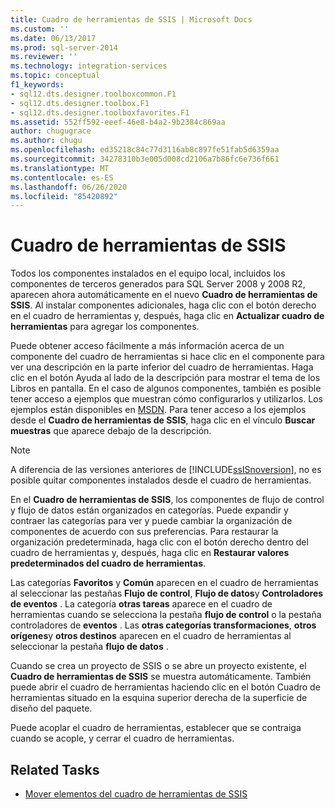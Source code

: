 ```yaml
---
title: Cuadro de herramientas de SSIS | Microsoft Docs
ms.custom: ''
ms.date: 06/13/2017
ms.prod: sql-server-2014
ms.reviewer: ''
ms.technology: integration-services
ms.topic: conceptual
f1_keywords:
- sql12.dts.designer.toolboxcommon.F1
- sql12.dts.designer.toolbox.F1
- sql12.dts.designer.toolboxfavorites.F1
ms.assetid: 552ff592-eeef-46e8-b4a2-9b2384c869aa
author: chugugrace
ms.author: chugu
ms.openlocfilehash: ed35218c84c77d3116ab8c897fe51fab5d6359aa
ms.sourcegitcommit: 34278310b3e005d008cd2106a7b86fc6e736f661
ms.translationtype: MT
ms.contentlocale: es-ES
ms.lasthandoff: 06/26/2020
ms.locfileid: "85420892"
---
```

# <a name="ssis-toolbox"></a>Cuadro de herramientas de SSIS
  Todos los componentes instalados en el equipo local, incluidos los componentes de terceros generados para SQL Server 2008 y 2008 R2, aparecen ahora automáticamente en el nuevo **Cuadro de herramientas de SSIS**. Al instalar componentes adicionales, haga clic con el botón derecho en el cuadro de herramientas y, después, haga clic en **Actualizar cuadro de herramientas** para agregar los componentes.  
  
 Puede obtener acceso fácilmente a más información acerca de un componente del cuadro de herramientas si hace clic en el componente para ver una descripción en la parte inferior del cuadro de herramientas. Haga clic en el botón Ayuda al lado de la descripción para mostrar el tema de los Libros en pantalla. En el caso de algunos componentes, también es posible tener acceso a ejemplos que muestran cómo configurarlos y utilizarlos. Los ejemplos están disponibles en [MSDN](https://go.microsoft.com/fwlink/?LinkId=259189). Para tener acceso a los ejemplos desde el **Cuadro de herramientas de SSIS**, haga clic en el vínculo **Buscar muestras** que aparece debajo de la descripción.  
  
> [!NOTE]  
>  A diferencia de las versiones anteriores de [!INCLUDE[ssISnoversion](../includes/ssisnoversion-md.md)], no es posible quitar componentes instalados desde el cuadro de herramientas.  
  
 En el **Cuadro de herramientas de SSIS**, los componentes de flujo de control y flujo de datos están organizados en categorías.  Puede expandir y contraer las categorías para ver y puede cambiar la organización de componentes de acuerdo con sus preferencias.  Para restaurar la organización predeterminada, haga clic con el botón derecho dentro del cuadro de herramientas y, después, haga clic en **Restaurar valores predeterminados del cuadro de herramientas**.  
  
 Las categorías **Favoritos** y **Común** aparecen en el cuadro de herramientas al seleccionar las pestañas **Flujo de control**, **Flujo de datos**y **Controladores de eventos** . La categoría **otras tareas** aparece en el cuadro de herramientas cuando se selecciona la pestaña **flujo de control** o la pestaña controladores de **eventos** . Las **otras categorías transformaciones**, **otros orígenes**y **otros destinos** aparecen en el cuadro de herramientas al seleccionar la pestaña **flujo de datos** .  
  
 Cuando se crea un proyecto de SSIS o se abre un proyecto existente, el **Cuadro de herramientas de SSIS** se muestra automáticamente. También puede abrir el cuadro de herramientas haciendo clic en el botón Cuadro de herramientas situado en la esquina superior derecha de la superficie de diseño del paquete.  
  
 Puede acoplar el cuadro de herramientas, establecer que se contraiga cuando se acople, y cerrar el cuadro de herramientas.  
  
## <a name="related-tasks"></a>Related Tasks  
  
-   [Mover elementos del cuadro de herramientas de SSIS](../../2014/integration-services/move-ssis-toolbox-items.md)  
  
  
